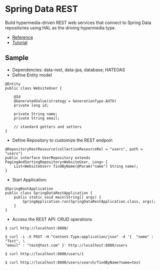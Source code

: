 #  Spring Data REST
Build hypermedia-driven REST web services that connect to Spring Data repositories using HAL as the driving hypermedia type.

- [Reference](https://docs.spring.io/spring-data/rest/docs/current/reference/html/)
- [Tutorial](https://www.baeldung.com/spring-data-rest-intro)

## Sample
- Dependencies: data-rest, data-jpa, database; HATEOAS
- Define Entity model
```
@Entity
public class WebsiteUser {
 
    @Id
    @GeneratedValue(strategy = GenerationType.AUTO)
    private long id;
 
    private String name;
    private String email;
 
    // standard getters and setters
}
```
- Define Repository to customize the REST endpoin
```
@RepositoryRestResource(collectionResourceRel = "users", path = "users")
public interface UserRepository extends PagingAndSortingRepository<WebsiteUser, Long> {
    List<WebsiteUser> findByName(@Param("name") String name);
}
```
- Start Application:
```
@SpringBootApplication
public class SpringDataRestApplication {
    public static void main(String[] args) {
        SpringApplication.run(SpringDataRestApplication.class, args);
    }
}
```
- Access the REST API: CRUD operations
```
$ curl http://localhost:8080/ 

$ curl -i -X POST -H "Content-Type:application/json" -d '{  "name" : "Test", \ 
"email" : "test@test.com" }' http://localhost:8080/users

$ curl http://localhost:8080/users/1

$ curl http://localhost:8080/users/search/findByName?name=test
```
